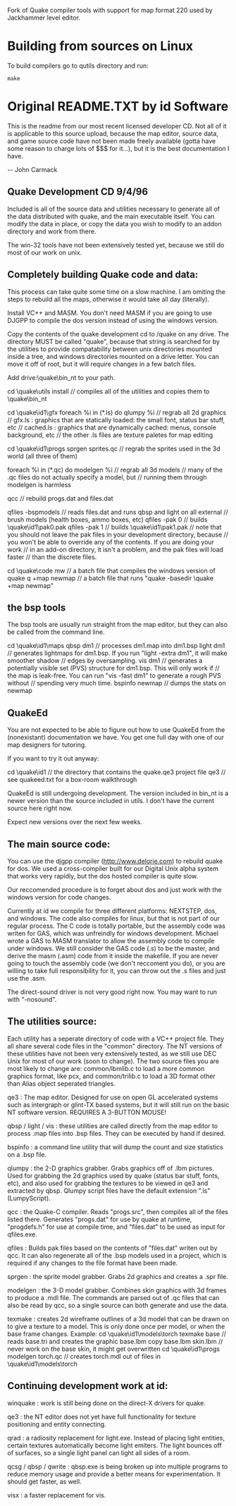 Fork of Quake compiler tools with support for map format 220 used by Jackhammer level editor.

# Building from sources on Linux

To build compilers go to qutils directory and run:

    make

# Original README.TXT by id Software

This is the readme from our most recent licensed developer CD.  Not all of it is applicable to this source upload, because the map editor, source data, and game source code have not been made freely available (gotta have some reason to charge lots of $$$ for it...), but it is the best documentation I have.

-- John Carmack




Quake Development CD 9/4/96
---------------------------

Included is all of the source data and utilities necessary to generate all of the data distributed with quake, and the main executable itself.  You can modify the data in place, or copy the data you wish to modify to an addon directory and work from there.

The win-32 tools have not been extensively tested yet, because we still do most of our work on unix.


Completely building Quake code and data:
---------------------------------------

This process can take quite some time on a slow machine.  I am omiting the steps to rebuild all the maps, otherwise it would take all day (literally).

Install VC++ and MASM.  You don't need MASM if you are going to use DJGPP to compile the dos version instead of using the windows version.

Copy the contents of the quake development cd to /quake on any drive.  The directory MUST be called "quake", because that string is searched for by the utilities to provide compatability between unix directories mounted inside a tree, and windows directories mounted on a drive letter.  You can move it off of root, but it will require changes in a few batch files.

Add drive:\quake\bin_nt to your path.

cd \quake\utils
install			// compiles all of the utilities and copies them to \quake\bin_nt

cd \quake\id1\gfx
foreach %i in (*.ls) do qlumpy %i	// regrab all 2d graphics
// gfx.ls	: graphics that are statically loaded: the small font, status bar stuff, etc
// cached.ls	: graphics that are dynamically cached: menus, console background, etc
// the other .ls files are texture paletes for map editing

cd \quake\id1\progs
sprgen sprites.qc	// regrab the sprites used in the 3d world (all three of them)

foreach %i in (*.qc) do modelgen %i	// regrab all 3d models
// many of the .qc files do not actually specify a model, but
// running them through modelgen is harmless

qcc			// rebuild progs.dat and files.dat

qfiles -bspmodels	// reads files.dat and runs qbsp and light on all external
			// brush models (health boxes, ammo boxes, etc)
qfiles -pak 0		// builds \quake\id1\pak0.pak
qfiles -pak 1		// builds \quake\id1\pak1.pak
// note that you should not leave the pak files in your development directory, because
// you won't be able to override any of the contents.  If you are doing your work
// in an add-on directory, it isn't a problem, and the pak files will load faster
// than the discrete files.

cd \quake\code
mw			// a batch file that compiles the windows version of quake
q +map newmap		// a batch file that runs "quake -basedir \quake +map newmap"




the bsp tools
-------------

The bsp tools are usually run straight from the map editor, but they can also be called from the command line.

cd \quake\id1\maps
qbsp dm1		// processes dm1.map into dm1.bsp
light dm1		// generates lightmaps for dm1.bsp.  If you run "light -extra dm1", it will make smoother shadow
			// edges by oversampling.
vis dm1			// generates a potentially visible set (PVS) structure for dm1.bsp.  This will only work if
			// the map is leak-free.  You can run "vis -fast dm1" to generate a rough PVS without
			// spending very much time.
bspinfo newmap		// dumps the stats on newmap

QuakeEd
-------
You are not expected to be able to figure out how to use QuakeEd from the (nonexistant) documentation we have.  You get one full day with one of our map designers for tutoring.

If you want to try it out anyway:

cd \quake\id1		// the directory that contains the quake.qe3 project file
qe3			// see quakeed.txt for a box-room walkthrough

QuakeEd is still undergoing development.  The version included in bin_nt is a newer version than the source included in utils.  I don't have the current source here right now.

Expect new versions over the next few weeks.


The main source code:
--------------------
You can use the djgpp compiler (http://www.delorie.com) to rebuild quake for dos.  We used a cross-compiler built for our Digital Unix alpha system that works very rapidly, but the dos hosted compiler is quite slow.

Our reccomended procedure is to forget about dos and just work with the windows version for code changes.  

Currently at id we compile for three different platforms: NEXTSTEP, dos, and windows.  The code also compiles for linux, but that is not part of our regular process.  The C code is totally portable, but the assembly code was writen for GAS, which was unfreindly for windows development.  Michael wrote a GAS to MASM translator to allow the assembly code to compile under windows.  We still consider
the GAS code (.s) to be the master, and derive the masm (.asm) code from it inside the makefile.  If you are never going to touch
the assembly code (we don't reccoment you do), or you are willing to take full responsibility for it, you can throw out the .s files
and just use the .asm.

The direct-sound driver is not very good right now.  You may want to run with "-nosound".


The utilities source:
--------------------

Each utility has a seperate directory of code with a VC++ project file.  They all share several code files in the "common" directory.  The NT versions of these utilities have not been very extensively tested, as we still use DEC Unix for most of our work (soon to change).  The two source files you are most likely to change are: common/lbmlib.c to load a more common graphics format, like pcx, and common/trilib.c to load a 3D format other than Alias object seperated triangles.


qe3 : The map editor.  Designed for use on open GL accelerated systems such as intergraph or glint-TX based systems, but it will still run on the basic NT software version.  REQUIRES A 3-BUTTON MOUSE!

qbsp / light / vis : these utilities are called directly from the map editor to process .map files into .bsp files.  They can be executed by hand if desired.

bspinfo : a command line utility that will dump the count and size statistics on a .bsp file.

qlumpy : the 2-D graphics grabber.  Grabs graphics off of .lbm pictures.  Used for grabbing the 2d graphics used by quake (status bar stuff, fonts, etc), and also used for grabbing the textures to be viewed in qe3 and extracted by qbsp.  Qlumpy script files have the default extension ".ls" (LumpyScript).

qcc : the Quake-C compiler.  Reads "progs.src", then compiles all of the files listed there.  Generates "progs.dat" for use by quake at runtime, "progdefs.h" for use at compile time, and "files.dat" to be used as input for qfiles.exe.

qfiles : Builds pak files based on the contents of "files.dat" writen out by qcc.  It can also regenerate all of the .bsp models used in a project, which is required if any changes to the file format have been made.

sprgen : the sprite model grabber.  Grabs 2d graphics and creates a .spr file.

modelgen : the 3-D model grabber.  Combines skin graphics with 3d frames to produce a .mdl file.  The commands are parsed out of .qc files that can also be read by qcc, so a single source can both generate and use the data.

texmake : creates 2d wireframe outlines of a 3d model that can be drawn on to give a texture to a model.  This is only done once per model, or when the base frame changes.
Example:
cd \quake\id1\models\torch
texmake base		// reads base.tri and creates the graphic base.lbm
copy base.lbm skin.lbm	// never work on the base skin, it might get overwritten
cd \quake\id1\progs
modelgen torch.qc	// creates torch.mdl out of files in \quake\id1\models\torch



Continuing development work at id:
------------------------------
winquake : work is still being done on the direct-X drivers for quake.

qe3 : the NT editor does not yet have full functionality for texture positioning and entity connecting.

qrad : a radiosity replacement for light.exe.  Instead of placing light entities, certain textures automatically become light emiters.  The light bounces off of surfaces, so a single light panel can light all sides of a room.

qcsg / qbsp / qwrite : qbsp.exe is being broken up into multiple programs to reduce memory usage and provide a better means for experimentation.  It should get faster, as well.

visx : a faster replacement for vis.


